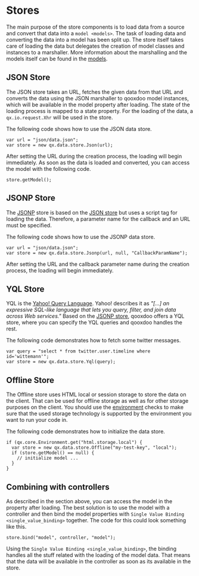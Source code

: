 # Stores

The main purpose of the store components is to load data from a source
and convert that data into a `model <models>`. The task of loading data
and converting the data into a model has been split up. The store itself
takes care of loading the data but delegates the creation of model
classes and instances to a marshaller. More information about the
marshalling and the models itself can be found in the [models](models).

## JSON Store

The JSON store takes an URL, fetches the given data from that URL and
converts the data using the JSON marshaller to qooxdoo model instances,
which will be available in the model property after loading. The state
of the loading process is mapped to a state property. For the loading of
the data, a `qx.io.request.Xhr` will be used in the store.

The following code shows how to use the JSON data store.

    var url = "json/data.json";
    var store = new qx.data.store.Json(url);

After setting the URL during the creation process, the loading will
begin immediately. As soon as the data is loaded and converted, you can
access the model with the following code.

    store.getModel();

## JSONP Store

The [JSONP](http://ajaxian.com/archives/jsonp-json-with-padding) store
is based on the [JSON store](stores#json_store) but
uses a script tag for loading the data. Therefore, a parameter name for
the callback and an URL must be specified.

The following code shows how to use the JSONP data store.

    var url = "json/data.json";
    var store = new qx.data.store.Jsonp(url, null, "CallbackParamName");

After setting the URL and the callback parameter name during the
creation process, the loading will begin immediately.

## YQL Store

YQL is the [Yahoo\! Query Language](http://developer.yahoo.com/yql/).
Yahoo\! describes it as *"\[...\] an expressive SQL-like language that
lets you query, filter, and join data across Web services."* Based on
the [JSONP store](stores#jsonp_store), qooxdoo
offers a YQL store, where you can specify the YQL queries and qooxdoo
handles the rest.

The following code demonstrates how to fetch some twitter messages.

    var query = "select * from twitter.user.timeline where id='wittemann'";
    var store = new qx.data.store.Yql(query);

## Offline Store

The Offline store uses HTML local or session storage to store the data
on the client. That can be used for offline storage as well as for other
storage purposes on the client. You should use the
[environment](/core/environment) checks to make sure that the used storage
technology is supported by the environment you want to run your code in.

The following code demonstrates how to initialize the data store.

    if (qx.core.Environment.get("html.storage.local") {
      var store = new qx.data.store.Offline("my-test-key", "local");
      if (store.getModel() == null) {
        // initialize model ...
      }
    }

## Combining with controllers

As described in the section above, you can access the model in the
property after loading. The best solution is to use the model with a
controller and then bind the model properties with `Single Value Binding
<single_value_binding>` together. The code for this could look something
like this.

    store.bind("model", controller, "model");

Using the `Single Value Binding <single_value_binding>`, the binding
handles all the stuff related with the loading of the model data. That
means that the data will be available in the controller as soon as its
available in the store.
